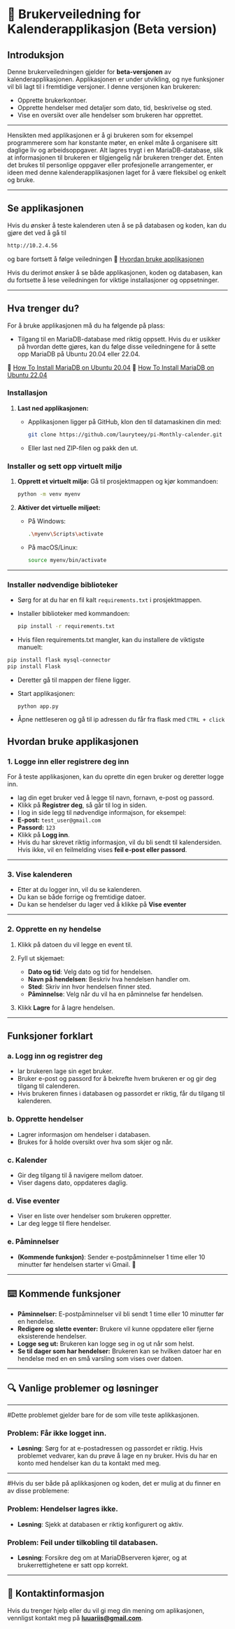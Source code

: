 # 📖 **Brukerveiledning for Kalenderapplikasjon (Beta version)** 

## **Introduksjon**
Denne brukerveiledningen gjelder for **beta-versjonen** av kalenderapplikasjonen. Applikasjonen er under utvikling, og nye funksjoner vil bli lagt til i fremtidige versjoner. I denne versjonen kan brukeren:

- Opprette brukerkontoer.
- Opprette hendelser med detaljer som dato, tid, beskrivelse og sted.
- Vise en oversikt over alle hendelser som brukeren har opprettet.

--- 
Hensikten med applikasjonen er å gi brukeren som for eksempel programmerere som har konstante møter, en enkel måte å organisere sitt daglige liv og arbeidsoppgaver. Alt lagres trygt i en MariaDB-database, slik at informasjonen til brukeren er tilgjengelig når brukeren trenger det. Enten det brukes til personlige oppgaver eller profesjonelle arrangementer, er ideen med denne kalenderapplikasjonen laget for å være fleksibel og enkelt og bruke.

---

## **Se applikasjonen**

Hvis du ønsker å teste kalenderen uten å se på databasen og koden, kan du gjøre det ved å gå til 
````bash
http://10.2.4.56
````
og bare fortsett å følge veiledningen 📍 [Hvordan bruke applikasjonen](#hvordan-bruke-applikasjonen) 

Hvis du derimot ønsker å se både applikasjonen, koden og databasen, kan du fortsette å lese veiledningen for viktige installasjoner og oppsetninger.

---

## **Hva trenger du?**

For å bruke applikasjonen må du ha følgende på plass:

- Tilgang til en MariaDB-database med riktig oppsett. Hvis du er usikker på hvordan dette gjøres, kan du følge disse veiledningene for å sette opp MariaDB på Ubuntu 20.04 eller 22.04.
  
📍  [How To Install MariaDB on Ubuntu 20.04](https://www.digitalocean.com/community/tutorials/how-to-install-mariadb-on-ubuntu-20-04)
📍 [How To Install MariaDB on Ubuntu 22.04](https://www.digitalocean.com/community/tutorials/how-to-install-mariadb-on-ubuntu-22-04)

  


### **Installasjon**
1. **Last ned applikasjonen:**
   - Applikasjonen ligger på GitHub, klon den til datamaskinen din med:

     ```bash
     git clone https://github.com/lauryteey/pi-Monthly-calender.git
     ```
   - Eller last ned ZIP-filen og pakk den ut.

### **Installer og sett opp virtuelt miljø**

1. **Opprett et virtuelt miljø:**
   Gå til prosjektmappen og kjør kommandoen:

     ```bash
     python -m venv myenv
     ```

2. **Aktiver det virtuelle miljøet:**
   - På Windows:

     ```bash
     .\myenv\Scripts\activate
     ```

   - På macOS/Linux:
     ```bash
     source myenv/bin/activate
     ```

---

### **Installer nødvendige biblioteker**

- Sørg for at du har en fil kalt `requirements.txt` i prosjektmappen.
- Installer biblioteker med kommandoen:

   ```bash
   pip install -r requirements.txt
   ````
- Hvis filen requirements.txt mangler, kan du installere de viktigste manuelt:

````bash
pip install flask mysql-connector
pip install Flask
````
   - Deretter gå til mappen der filene ligger.
   - Start applikasjonen:

     ```bash
     python app.py
     ```
     
   - Åpne nettleseren og gå til ip adressen du får fra flask med ````CTRL + click````



## **Hvordan bruke applikasjonen**

### **1. Logge inn eller registrere deg inn**
For å teste applikasjonen, kan du oprette din egen bruker og deretter logge inn. 
- lag din eget bruker ved å legge til navn, fornavn, e-post og passord.
- Klikk på **Registrer deg**, så går til log in siden.
- I log in side legg til nødvendige informajson, for eksempel: 
- **E-post:** `test_user@gmail.com`
- **Passord:** `123`
- Klikk på **Logg inn**.
- Hvis du har skrevet riktig informasjon, vil du bli sendt til kalendersiden. Hvis ikke, vil en feilmelding vises **feil e-post eller passord**.

---
### **3. Vise kalenderen**
- Etter at du logger inn, vil du se kalenderen.
- Du kan se både forrige og fremtidige datoer.
- Du kan se hendelser du lager ved å klikke på **Vise eventer**

---

### **2. Opprette en ny hendelse**
1. Klikk på datoen du vil legge en event til.
2. Fyll ut skjemaet:

   - **Dato og tid**: Velg dato og tid for hendelsen.
   - **Navn på hendelsen**: Beskriv hva hendelsen handler om.
   - **Sted**: Skriv inn hvor hendelsen finner sted.
   - **Påminnelse**: Velg når du vil ha en påminnelse før hendelsen.

3. Klikk **Lagre** for å lagre hendelsen.

---

## **Funksjoner forklart**

### **a. Logg inn og registrer deg**
- lar brukeren lage sin eget bruker.
- Bruker e-post og passord for å bekrefte hvem brukeren er og gir deg tilgang til calenderen.
- Hvis brukeren finnes i databasen og passordet er riktig, får du tilgang til kalenderen.

### **b. Opprette hendelser**
- Lagrer informasjon om hendelser i databasen.
- Brukes for å holde oversikt over hva som skjer og når.

### **c. Kalender**
- Gir deg tilgang til å navigere mellom datoer.
- Viser dagens dato, oppdateres daglig. 

### **d. Vise eventer**
- Viser en liste over hendelser som brukeren oppretter. 
- Lar deg legge til flere hendelser.

### **e. Påminnelser**
- **(Kommende funksjon)**: Sender e-postpåminnelser 1 time eller 10 minutter før hendelsen starter vi Gmail. 📧


---

## ⌨️ **Kommende funksjoner**
- **Påminnelser:** E-postpåminnelser vil bli sendt 1 time eller 10 minutter før en hendelse.
- **Redigere og slette eventer:** Brukere vil kunne oppdatere eller fjerne eksisterende hendelser.
- **Logge seg ut:** Brukeren kan logge seg in og ut når som helst.
- **Se til dager som har hendelser:** Brukeren kan se hvilken datoer har en hendelse med en en små varsling som vises over datoen. 

---

## 🔍 **Vanlige problemer og løsninger**
---
#Dette problemet gjelder bare for de som ville teste aplikkasjonen.

### Problem: Får ikke logget inn.
- **Løsning**: Sørg for at e-postadressen og passordet er riktig. Hvis problemet vedvarer, kan du prøve å lage en ny bruker. Hvis du har en konto med hendelser kan du ta kontakt med meg. 
--- 

#Hvis du ser både på aplikkasjonen og koden, det er mulig at du finner en av disse problemene:

### Problem: Hendelser lagres ikke.
- **Løsning**: Sjekk at databasen er riktig konfigurert og aktiv.

### Problem: Feil under tilkobling til databasen.
- **Løsning**: Forsikre deg om at MariaDBserveren kjører, og at brukerrettighetene er satt opp korrekt.

---

## 🌸 **Kontaktinformasjon**
Hvis du trenger hjelp eller du vil gi meg din mening om aplikasjonen, vennligst kontakt meg på **luuariis@gmail.com**.

